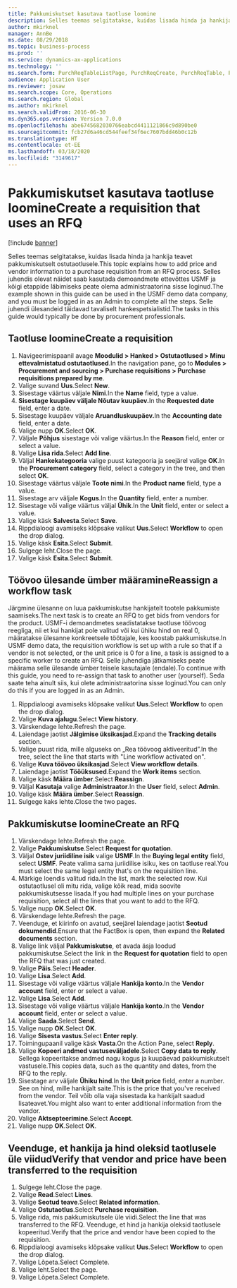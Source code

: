 ```yaml
---
title: Pakkumiskutset kasutava taotluse loomine
description: Selles teemas selgitatakse, kuidas lisada hinda ja hankija teavet pakkumiskutselt ostutaotlusele.
author: mkirknel
manager: AnnBe
ms.date: 08/29/2018
ms.topic: business-process
ms.prod: ''
ms.service: dynamics-ax-applications
ms.technology: ''
ms.search.form: PurchReqTableListPage, PurchReqCreate, PurchReqTable, PurchReqLineRelatedDocuments, EcoResCategorySingleLookup, PurchReqWorkflowDropDialog, WorkflowSubmitDialog, WorkflowStatus, WorkflowWorkItemActionDialog, WorkflowUserListLookup, PurchReqCopyRFQ, SysDataAreaSelectLookup, PurchRFQCaseTable, PurchRFQEditLines, PurchRFQReplyTable, UnitOfMeasureLookup
audience: Application User
ms.reviewer: josaw
ms.search.scope: Core, Operations
ms.search.region: Global
ms.author: mkirknel
ms.search.validFrom: 2016-06-30
ms.dyn365.ops.version: Version 7.0.0
ms.openlocfilehash: abe6745682030766eabcd4411121866c9d890be0
ms.sourcegitcommit: fcb27d6a46cd544feef34f6ec7607bdd46b0c12b
ms.translationtype: HT
ms.contentlocale: et-EE
ms.lasthandoff: 03/18/2020
ms.locfileid: "3149617"
---
```

# <a name="create-a-requisition-that-uses-an-rfq"></a><span data-ttu-id="4bd08-103">Pakkumiskutset kasutava taotluse loomine</span><span class="sxs-lookup"><span data-stu-id="4bd08-103">Create a requisition that uses an RFQ</span></span>

[!include [banner](../../includes/banner.md)]

<span data-ttu-id="4bd08-104">Selles teemas selgitatakse, kuidas lisada hinda ja hankija teavet pakkumiskutselt ostutaotlusele.</span><span class="sxs-lookup"><span data-stu-id="4bd08-104">This topic explains how to add price and vendor information to a purchase requisition from an RFQ process.</span></span> <span data-ttu-id="4bd08-105">Selles juhendis olevat näidet saab kasutada demoandmete ettevõttes USMF ja kõigi etappide läbimiseks peate olema administraatorina sisse loginud.</span><span class="sxs-lookup"><span data-stu-id="4bd08-105">The example shown in this guide can be used in the USMF demo data company, and you must be logged in as an Admin to complete all the steps.</span></span> <span data-ttu-id="4bd08-106">Selle juhendi ülesandeid täidavad tavaliselt hankespetsialistid.</span><span class="sxs-lookup"><span data-stu-id="4bd08-106">The tasks in this guide would typically be done by procurement professionals.</span></span>


## <a name="create-a-requisition"></a><span data-ttu-id="4bd08-107">Taotluse loomine</span><span class="sxs-lookup"><span data-stu-id="4bd08-107">Create a requisition</span></span>
1. <span data-ttu-id="4bd08-108">Navigeerimispaanil avage **Moodulid > Hanked > Ostutaotlused > Minu ettevalmistatud ostutaotlused**.</span><span class="sxs-lookup"><span data-stu-id="4bd08-108">In the navigation pane, go to **Modules > Procurement and sourcing > Purchase requisitions > Purchase requisitions prepared by me**.</span></span>
2. <span data-ttu-id="4bd08-109">Valige suvand **Uus**.</span><span class="sxs-lookup"><span data-stu-id="4bd08-109">Select **New**.</span></span>
3. <span data-ttu-id="4bd08-110">Sisestage väärtus väljale **Nimi**.</span><span class="sxs-lookup"><span data-stu-id="4bd08-110">In the **Name** field, type a value.</span></span>
4. <span data-ttu-id="4bd08-111">**Sisestage kuupäev väljale Nõutav kuupäev.**</span><span class="sxs-lookup"><span data-stu-id="4bd08-111">In the **Requested date** field, enter a date.</span></span>
5. <span data-ttu-id="4bd08-112">Sisestage kuupäev väljale **Aruandluskuupäev.**</span><span class="sxs-lookup"><span data-stu-id="4bd08-112">In the **Accounting date** field, enter a date.</span></span>
6. <span data-ttu-id="4bd08-113">Valige nupp **OK**.</span><span class="sxs-lookup"><span data-stu-id="4bd08-113">Select **OK**.</span></span>
7. <span data-ttu-id="4bd08-114">Väljale **Põhjus** sisestage või valige väärtus.</span><span class="sxs-lookup"><span data-stu-id="4bd08-114">In the **Reason** field, enter or select a value.</span></span>
8. <span data-ttu-id="4bd08-115">Valige **Lisa rida**.</span><span class="sxs-lookup"><span data-stu-id="4bd08-115">Select **Add line**.</span></span>
9. <span data-ttu-id="4bd08-116">Väljal **Hankekategooria** valige puust kategooria ja seejärel valige **OK**.</span><span class="sxs-lookup"><span data-stu-id="4bd08-116">In the **Procurement category** field, select a category in the tree, and then select **OK**.</span></span>
10. <span data-ttu-id="4bd08-117">Sisestage väärtus väljale **Toote nimi**.</span><span class="sxs-lookup"><span data-stu-id="4bd08-117">In the **Product name** field, type a value.</span></span>
11. <span data-ttu-id="4bd08-118">Sisestage arv väljale **Kogus**.</span><span class="sxs-lookup"><span data-stu-id="4bd08-118">In the **Quantity** field, enter a number.</span></span>
12. <span data-ttu-id="4bd08-119">Sisestage või valige väärtus väljal **Ühik**.</span><span class="sxs-lookup"><span data-stu-id="4bd08-119">In the **Unit** field, enter or select a value.</span></span>
13. <span data-ttu-id="4bd08-120">Valige käsk **Salvesta**.</span><span class="sxs-lookup"><span data-stu-id="4bd08-120">Select **Save**.</span></span>
14. <span data-ttu-id="4bd08-121">Rippdialoogi avamiseks klõpsake valikut **Uus**.</span><span class="sxs-lookup"><span data-stu-id="4bd08-121">Select **Workflow** to open the drop dialog.</span></span>
15. <span data-ttu-id="4bd08-122">Valige käsk **Esita**.</span><span class="sxs-lookup"><span data-stu-id="4bd08-122">Select **Submit**.</span></span>
16. <span data-ttu-id="4bd08-123">Sulgege leht.</span><span class="sxs-lookup"><span data-stu-id="4bd08-123">Close the page.</span></span>
17. <span data-ttu-id="4bd08-124">Valige käsk **Esita**.</span><span class="sxs-lookup"><span data-stu-id="4bd08-124">Select **Submit**.</span></span>

## <a name="reassign-a-workflow-task"></a><span data-ttu-id="4bd08-125">Töövoo ülesande ümber määramine</span><span class="sxs-lookup"><span data-stu-id="4bd08-125">Reassign a workflow task</span></span>
<span data-ttu-id="4bd08-126">Järgmine ülesanne on luua pakkumiskutse hankijatelt tootele pakkumiste saamiseks.</span><span class="sxs-lookup"><span data-stu-id="4bd08-126">The next task is to create an RFQ to get bids from vendors for the product.</span></span> <span data-ttu-id="4bd08-127">USMF-i demoandmetes seadistatakse taotluse töövoog reegliga, nii et kui hankijat pole valitud või kui ühiku hind on real 0, määratakse ülesanne konkreetsele töötajale, kes koostab pakkumiskutse.</span><span class="sxs-lookup"><span data-stu-id="4bd08-127">In USMF demo data, the requisition workflow is set up with a rule so that if a vendor is not selected, or the unit price is 0 for a line, a task is assigned to a specific worker to create an RFQ.</span></span> <span data-ttu-id="4bd08-128">Selle juhendiga jätkamiseks peate määrama selle ülesande ümber teisele kasutajale (endale).</span><span class="sxs-lookup"><span data-stu-id="4bd08-128">To continue with this guide, you need to re-assign that task to another user (yourself).</span></span> <span data-ttu-id="4bd08-129">Seda saate teha ainult siis, kui olete administraatorina sisse loginud.</span><span class="sxs-lookup"><span data-stu-id="4bd08-129">You can only do this if you are logged in as an Admin.</span></span>  

1. <span data-ttu-id="4bd08-130">Rippdialoogi avamiseks klõpsake valikut **Uus**.</span><span class="sxs-lookup"><span data-stu-id="4bd08-130">Select **Workflow** to open the drop dialog.</span></span>
2. <span data-ttu-id="4bd08-131">Valige **Kuva ajalugu**.</span><span class="sxs-lookup"><span data-stu-id="4bd08-131">Select **View history**.</span></span>
3. <span data-ttu-id="4bd08-132">Värskendage lehte.</span><span class="sxs-lookup"><span data-stu-id="4bd08-132">Refresh the page.</span></span>
4. <span data-ttu-id="4bd08-133">Laiendage jaotist **Jälgimise üksikasjad**.</span><span class="sxs-lookup"><span data-stu-id="4bd08-133">Expand the **Tracking details** section.</span></span>
5. <span data-ttu-id="4bd08-134">Valige puust rida, mille alguseks on „Rea töövoog aktiveeritud”.</span><span class="sxs-lookup"><span data-stu-id="4bd08-134">In the tree, select the line that starts with "Line workflow activated on".</span></span>
6. <span data-ttu-id="4bd08-135">Valige **Kuva töövoo üksikasjad**.</span><span class="sxs-lookup"><span data-stu-id="4bd08-135">Select **View workflow details**.</span></span>
7. <span data-ttu-id="4bd08-136">Laiendage jaotist **Tööüksused**.</span><span class="sxs-lookup"><span data-stu-id="4bd08-136">Expand the **Work items** section.</span></span>
8. <span data-ttu-id="4bd08-137">Valige käsk **Määra ümber**.</span><span class="sxs-lookup"><span data-stu-id="4bd08-137">Select **Reassign**.</span></span>
9. <span data-ttu-id="4bd08-138">Väljal **Kasutaja** valige **Administraator**.</span><span class="sxs-lookup"><span data-stu-id="4bd08-138">In the **User** field, select **Admin**.</span></span>
10. <span data-ttu-id="4bd08-139">Valige käsk **Määra ümber**.</span><span class="sxs-lookup"><span data-stu-id="4bd08-139">Select **Reassign**.</span></span>
11. <span data-ttu-id="4bd08-140">Sulgege kaks lehte.</span><span class="sxs-lookup"><span data-stu-id="4bd08-140">Close the two pages.</span></span>

## <a name="create-an-rfq"></a><span data-ttu-id="4bd08-141">Pakkumiskutse loomine</span><span class="sxs-lookup"><span data-stu-id="4bd08-141">Create an RFQ</span></span>

1. <span data-ttu-id="4bd08-142">Värskendage lehte.</span><span class="sxs-lookup"><span data-stu-id="4bd08-142">Refresh the page.</span></span>
2. <span data-ttu-id="4bd08-143">Valige **Pakkumiskutse**.</span><span class="sxs-lookup"><span data-stu-id="4bd08-143">Select **Request for quotation**.</span></span>
3. <span data-ttu-id="4bd08-144">Väljal **Ostev juriidiline isik** valige **USMF**.</span><span class="sxs-lookup"><span data-stu-id="4bd08-144">In the **Buying legal entity** field, select **USMF**.</span></span> <span data-ttu-id="4bd08-145">Peate valima sama juriidilise isiku, kes on taotluse real.</span><span class="sxs-lookup"><span data-stu-id="4bd08-145">You must select the same legal entity that's on the requisition line.</span></span>  
4. <span data-ttu-id="4bd08-146">Märkige loendis valitud rida.</span><span class="sxs-lookup"><span data-stu-id="4bd08-146">In the list, mark the selected row.</span></span> <span data-ttu-id="4bd08-147">Kui ostutaotlusel oli mitu rida, valige kõik read, mida soovite pakkumiskutsesse lisada.</span><span class="sxs-lookup"><span data-stu-id="4bd08-147">If you had multiple lines on your purchase requisition, select all the lines that you want to add to the RFQ.</span></span>  
5. <span data-ttu-id="4bd08-148">Valige nupp **OK**.</span><span class="sxs-lookup"><span data-stu-id="4bd08-148">Select **OK**.</span></span>
6. <span data-ttu-id="4bd08-149">Värskendage lehte.</span><span class="sxs-lookup"><span data-stu-id="4bd08-149">Refresh the page.</span></span>
7. <span data-ttu-id="4bd08-150">Veenduge, et kiirinfo on avatud, seejärel laiendage jaotist **Seotud dokumendid**.</span><span class="sxs-lookup"><span data-stu-id="4bd08-150">Ensure that the FactBox is open, then expand the **Related documents** section.</span></span>
8. <span data-ttu-id="4bd08-151">Valige link väljal **Pakkumiskutse**, et avada äsja loodud pakkumiskutse.</span><span class="sxs-lookup"><span data-stu-id="4bd08-151">Select the link in the **Request for quotation** field to open the RFQ that was just created.</span></span>
9. <span data-ttu-id="4bd08-152">Valige **Päis**.</span><span class="sxs-lookup"><span data-stu-id="4bd08-152">Select **Header**.</span></span>
10. <span data-ttu-id="4bd08-153">Valige **Lisa**.</span><span class="sxs-lookup"><span data-stu-id="4bd08-153">Select **Add**.</span></span>
11. <span data-ttu-id="4bd08-154">Sisestage või valige väärtus väljale **Hankija konto**.</span><span class="sxs-lookup"><span data-stu-id="4bd08-154">In the **Vendor account** field, enter or select a value.</span></span>
12. <span data-ttu-id="4bd08-155">Valige **Lisa**.</span><span class="sxs-lookup"><span data-stu-id="4bd08-155">Select **Add**.</span></span>
13. <span data-ttu-id="4bd08-156">Sisestage või valige väärtus väljale **Hankija konto**.</span><span class="sxs-lookup"><span data-stu-id="4bd08-156">In the **Vendor account** field, enter or select a value.</span></span>
14. <span data-ttu-id="4bd08-157">Valige **Saada**.</span><span class="sxs-lookup"><span data-stu-id="4bd08-157">Select **Send**.</span></span>
15. <span data-ttu-id="4bd08-158">Valige nupp **OK**.</span><span class="sxs-lookup"><span data-stu-id="4bd08-158">Select **OK**.</span></span>
16. <span data-ttu-id="4bd08-159">Valige **Sisesta vastus**.</span><span class="sxs-lookup"><span data-stu-id="4bd08-159">Select **Enter reply**.</span></span>
17. <span data-ttu-id="4bd08-160">Toimingupaanil valige käsk **Vasta**.</span><span class="sxs-lookup"><span data-stu-id="4bd08-160">On the Action Pane, select **Reply**.</span></span>
18. <span data-ttu-id="4bd08-161">Valige **Kopeeri andmed vastuseväljadele**.</span><span class="sxs-lookup"><span data-stu-id="4bd08-161">Select **Copy data to reply**.</span></span> <span data-ttu-id="4bd08-162">Sellega kopeeritakse andmed nagu kogus ja kuupäevad pakkumiskutselt vastusele.</span><span class="sxs-lookup"><span data-stu-id="4bd08-162">This copies data, such as the quantity and dates, from the RFQ to the reply.</span></span>  
19. <span data-ttu-id="4bd08-163">Sisestage arv väljale **Ühiku hind**.</span><span class="sxs-lookup"><span data-stu-id="4bd08-163">In the **Unit price** field, enter a number.</span></span> <span data-ttu-id="4bd08-164">See on hind, mille hankijalt saite.</span><span class="sxs-lookup"><span data-stu-id="4bd08-164">This is the price that you've received from the vendor.</span></span> <span data-ttu-id="4bd08-165">Teil võib olla vaja sisestada ka hankijalt saadud lisateavet.</span><span class="sxs-lookup"><span data-stu-id="4bd08-165">You might also want to enter additional information from the vendor.</span></span>  
20. <span data-ttu-id="4bd08-166">Valige **Aktsepteerimine**.</span><span class="sxs-lookup"><span data-stu-id="4bd08-166">Select **Accept**.</span></span>
21. <span data-ttu-id="4bd08-167">Valige nupp **OK**.</span><span class="sxs-lookup"><span data-stu-id="4bd08-167">Select **OK**.</span></span>

## <a name="verify-that-vendor-and-price-have-been-transferred-to-the-requisition"></a><span data-ttu-id="4bd08-168">Veenduge, et hankija ja hind oleksid taotlusele üle viidud</span><span class="sxs-lookup"><span data-stu-id="4bd08-168">Verify that vendor and price have been transferred to the requisition</span></span>
1. <span data-ttu-id="4bd08-169">Sulgege leht.</span><span class="sxs-lookup"><span data-stu-id="4bd08-169">Close the page.</span></span>
2. <span data-ttu-id="4bd08-170">Valige **Read**.</span><span class="sxs-lookup"><span data-stu-id="4bd08-170">Select **Lines**.</span></span>
3. <span data-ttu-id="4bd08-171">Valige **Seotud teave**.</span><span class="sxs-lookup"><span data-stu-id="4bd08-171">Select **Related information**.</span></span>
4. <span data-ttu-id="4bd08-172">Valige **Ostutaotlus**.</span><span class="sxs-lookup"><span data-stu-id="4bd08-172">Select **Purchase requisition**.</span></span>
5. <span data-ttu-id="4bd08-173">Valige rida, mis pakkumiskutsele üle viidi.</span><span class="sxs-lookup"><span data-stu-id="4bd08-173">Select the line that was transferred to the RFQ.</span></span> <span data-ttu-id="4bd08-174">Veenduge, et hind ja hankija oleksid taotlusele kopeeritud.</span><span class="sxs-lookup"><span data-stu-id="4bd08-174">Verify that the price and vendor have been copied to the requisition.</span></span>  
6. <span data-ttu-id="4bd08-175">Rippdialoogi avamiseks klõpsake valikut **Uus**.</span><span class="sxs-lookup"><span data-stu-id="4bd08-175">Select **Workflow** to open the drop dialog.</span></span>
7. <span data-ttu-id="4bd08-176">Valige Lõpeta.</span><span class="sxs-lookup"><span data-stu-id="4bd08-176">Select Complete.</span></span>
8. <span data-ttu-id="4bd08-177">Valige leht.</span><span class="sxs-lookup"><span data-stu-id="4bd08-177">Select the page.</span></span>
9. <span data-ttu-id="4bd08-178">Valige Lõpeta.</span><span class="sxs-lookup"><span data-stu-id="4bd08-178">Select Complete.</span></span>

